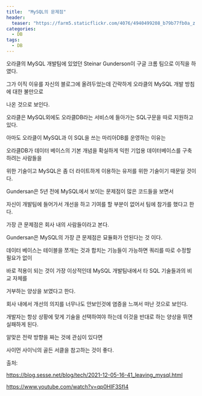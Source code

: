 ```yaml
---
title:  "MySQL의 문제점"
header:
  teaser: "https://farm5.staticflickr.com/4076/4940499208_b79b77fb0a_z.jpg"
categories: 
  - DB
tags:
  - DB
---
```

  오라클의 MySQL 개발팀에 있었던 Steinar Gunderson이 구글 크롬 팀으로 이직을 하였다.
  
  그가 이직 이유를 자신의 블로그에 올려두었는데 간략하게 오라클의 MySQL 개발 방침에 대한 불만으로
  
  나온 것으로 보인다.
  
  오라클은 MySQL외에도 오라클DB라는 서비스에 들아가는 SQL구문을 따로 지원하고 있다.
  
  아마도 오라클이 MySQL과 이 SQL을 쓰는 마리아DB를 운영하는 이유는
  
  오라클DB가 데이터 베이스의 기본 개념을 확실하게 익힌 기업용 데이터베이스를 구축하려는 사람들을
  
  위한 기술이고 MySQL은 좀 더 라이트하게 이용하는 유저를 위한 기술이기 때문일 것이다.
  
  Gundersan은 5년 전에 MySQL에서 보이는 문제점이 많은 코드들을 보면서 
  
  자신이 개발팀에 들어가서 개선을 하고 기여를 할 부분이 없어서 팀에 참가를 했다고 한다.
  
  
  가장 큰 문제점은 회사 내의 사람들이라고 본다.
  
  Gundersan은 MySQL의 가장 큰 문제점은 묘듈화가 안된다는 것 이다.
  
  데이터 베이스는 테이블을 쪼개는 것과 합치는 기능들이 가능하면 쿼리를 따로 수정할 필요가 없이
  
  바로 적용이 되는 것이 가장 이상적인데 MySQL 개발팀내에서 타 SQL 기술들과의 비교 자체를
  
  거부하는 양상을 보였다고 한다.
  
  회사 내에서 개선의 의지를 너무나도 안보인것에 염증을 느껴서 떠난 것으로 보인다.
  
  
  개발자는 항상 상황에 맞게 기술을 선택하여야 하는데 이것을 반대로 하는 양상을 뛰면 실패하게 된다.
  
  알맞은 전략 방향을 짜는 것에 관심이 있다면
  
  사이먼 사이닉의 골든 서클을 참고하는 것이 좋다.



출처: 

https://blog.sesse.net/blog/tech/2021-12-05-16-41_leaving_mysql.html

https://www.youtube.com/watch?v=qp0HIF3SfI4